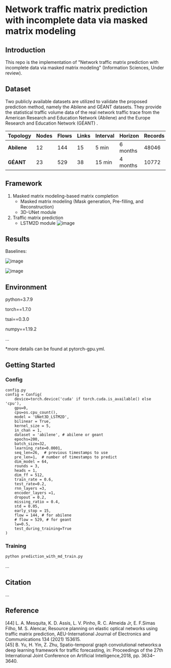 
# Network traffic matrix prediction with incomplete data via masked matrix modeling

## Introduction
This repo is the implementation of "Network traffic matrix prediction with incomplete data via masked matrix modeling" (Information Sciences, Under review).  


## Dataset
Two publicly available datasets are utilized to validate the proposed prediction method, namely the Abilene and GÉANT datasets. They provide the statistical traffic volume data of the real network traffic trace from the American Research and Education Network (Abilene)  and the Europe Research and Education Network (GÉANT) .

| **Topology** | **Nodes** | **Flows** | **Links** | **Interval** | **Horizon** | **Records** |
| ------------ | --------- | --------- | --------- | ------------ | ----------- | ----------- |
| **Abilene**  | 12        | 144       | 15        | 5 min        | 6 months    | 48046       |
| **GÉANT**    | 23        | 529       | 38        | 15 min       | 4 months    | 10772       |

## Framework

1. Masked matrix modeling-based matrix completion
   - Masked matrix modeling (Mask generation, Pre-filling, and Reconstruction)
   - 3D-UNet module
3. Traffic matrix prediction
   - LSTM2D module
![image](https://github.com/FreeeBird/Network-traffic-matrix-prediction-with-incomplete-data-via-masked-matrix-modeling/assets/22734806/e98d2159-484c-4030-92e2-c3ef58932261)


## Results

Baselines:

![image](https://github.com/FreeeBird/Network-traffic-matrix-prediction-with-incomplete-data-via-masked-matrix-modeling/assets/22734806/034dc991-59e3-4fe0-9041-2abb2cdafe49)

![image](https://github.com/FreeeBird/Network-traffic-matrix-prediction-with-incomplete-data-via-masked-matrix-modeling/assets/22734806/f91e2ffe-50d8-4086-8a70-379a42ed1a59)


## Environment

python=3.7.9

torch==1.7.0

tsai==0.3.0

numpy==1.19.2

...

*more details can be found at pytorch-gpu.yml.

## Getting Started

### Config

```
config.py
config = Config(
    device=torch.device('cuda' if torch.cuda.is_available() else 'cpu'),
    gpu=0,
    cpu=os.cpu_count(),
    model = 'UNet3D_LSTM2D',
    bilinear = True,
    kernel_size = 5,
    in_chan = 1,
    dataset = 'abilene', # abilene or geant
    epochs=200,
    batch_size=32,
    learning_rate=0.0001,
    seq_len=26,  # previous timestamps to use
    pre_len=1,  # number of timestamps to predict
    dim_model = 64,
    rounds = 3,
    heads = 1,
    dim_ff = 512,
    train_rate = 0.6,
    test_rate=0.2,
    rnn_layers =3,
    encoder_layers =1,
    dropout = 0.2,
    missing_ratio = 0.4,
    std = 0.05,
    early_stop = 15,
    flow = 144, # for abilene
    # flow = 529, # for geant
    lw=0.5,
    test_during_training=True
)
```

### Training

```python
python prediction_with_md_train.py
```

...

## Citation

...
## Reference
[44] L. A. Mesquita, K. D. Assis, L. V. Pinho, R. C. Almeida Jr, E. F.Simas Filho, M. S. Alencar, Resource planning on elastic optical networks using traffic matrix prediction, AEU-International Journal of Electronics and Communications 134 (2021) 153615.  
[45] B. Yu, H. Yin, Z. Zhu, Spatio-temporal graph convolutional networks:a deep learning framework for traffic forecasting, in: Proceedings of the 27th International Joint Conference on Artificial Intelligence,2018, pp. 3634–3640.
